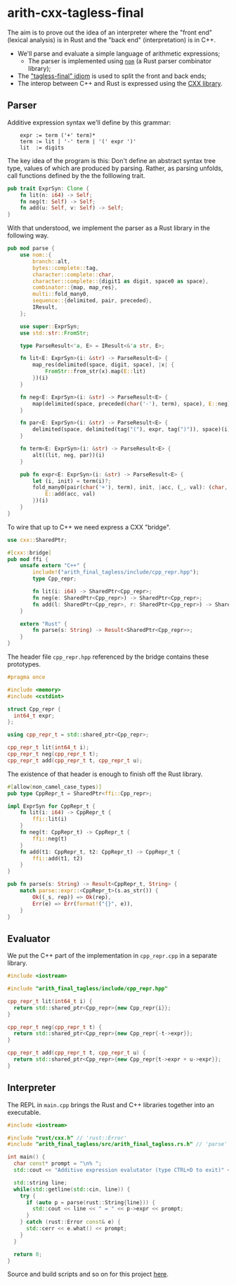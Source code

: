 # arith-cxx-tagless-final

The aim is to prove out the idea of an interpreter where the "front end" (lexical analysis) is in Rust and the "back end" (interpretation) is in C++.

- We'll parse and evaluate a simple language of arithmetic expressions;
  - The parser is implemented using [`nom`](https://github.com/Geal/nom) (a Rust parser combinator library);
- The ["tagless-final" idiom](http://okmij.org/ftp/tagless-final/index.html) is used to split the front and back ends;
- The interop between C++ and Rust is expressed using the [CXX library](https://github.com/dtolnay/cxx).

## Parser

Additive expression syntax we'll define by this grammar:
```
    expr := term ('+' term)*
    term := lit | '-' term | '(' expr ')'
    lit  := digits
```

The key idea of the program is this: Don't define an abstract syntax tree type, values of which are produced by parsing. Rather, as parsing unfolds, call functions defined by the the folllowing trait.
```rust
pub trait ExprSyn: Clone {
    fn lit(n: i64) -> Self;
    fn neg(t: Self) -> Self;
    fn add(u: Self, v: Self) -> Self;
}
```

With that understood, we implement the parser as a Rust library in the following way.
```rust
pub mod parse {
    use nom::{
        branch::alt,
        bytes::complete::tag,
        character::complete::char,
        character::complete::{digit1 as digit, space0 as space},
        combinator::{map, map_res},
        multi::fold_many0,
        sequence::{delimited, pair, preceded},
        IResult,
    };

    use super::ExprSyn;
    use std::str::FromStr;

    type ParseResult<'a, E> = IResult<&'a str, E>;

    fn lit<E: ExprSyn>(i: &str) -> ParseResult<E> {
        map_res(delimited(space, digit, space), |x| {
            FromStr::from_str(x).map(E::lit)
        })(i)
    }

    fn neg<E: ExprSyn>(i: &str) -> ParseResult<E> {
        map(delimited(space, preceded(char('-'), term), space), E::neg)(i)
    }

    fn par<E: ExprSyn>(i: &str) -> ParseResult<E> {
        delimited(space, delimited(tag("("), expr, tag(")")), space)(i)
    }

    fn term<E: ExprSyn>(i: &str) -> ParseResult<E> {
        alt((lit, neg, par))(i)
    }

    pub fn expr<E: ExprSyn>(i: &str) -> ParseResult<E> {
        let (i, init) = term(i)?;
        fold_many0(pair(char('+'), term), init, |acc, (_, val): (char, E)| {
            E::add(acc, val)
        })(i)
    }
}
```

To wire that up to C++ we need express a CXX "bridge".
```rust
use cxx::SharedPtr;

#[cxx::bridge]
pub mod ffi {
    unsafe extern "C++" {
        include!("arith_final_tagless/include/cpp_repr.hpp");
        type Cpp_repr;

        fn lit(i: i64) -> SharedPtr<Cpp_repr>;
        fn neg(e: SharedPtr<Cpp_repr>) -> SharedPtr<Cpp_repr>;
        fn add(l: SharedPtr<Cpp_repr>, r: SharedPtr<Cpp_repr>) -> SharedPtr<Cpp_repr>;
    }

    extern "Rust" {
        fn parse(s: String) -> Result<SharedPtr<Cpp_repr>>;
    }
}
```

The header file `cpp_repr.hpp` referenced by the bridge contains these prototypes.
```c++
#pragma once

#include <memory>
#include <cstdint>

struct Cpp_repr {
  int64_t expr;
};

using cpp_repr_t = std::shared_ptr<Cpp_repr>;

cpp_repr_t lit(int64_t i);
cpp_repr_t neg(cpp_repr_t t);
cpp_repr_t add(cpp_repr_t t, cpp_repr_t u);
```

The existence of that header is enough to finish off the Rust library.
```rust
#[allow(non_camel_case_types)]
pub type CppRepr_t = SharedPtr<ffi::Cpp_repr>;

impl ExprSyn for CppRepr_t {
    fn lit(i: i64) -> CppRepr_t {
        ffi::lit(i)
    }
    fn neg(t: CppRepr_t) -> CppRepr_t {
        ffi::neg(t)
    }
    fn add(t1: CppRepr_t, t2: CppRepr_t) -> CppRepr_t {
        ffi::add(t1, t2)
    }
}

pub fn parse(s: String) -> Result<CppRepr_t, String> {
    match parse::expr::<CppRepr_t>(s.as_str()) {
        Ok((_s, rep)) => Ok(rep),
        Err(e) => Err(format!("{}", e)),
    }
}
```

## Evaluator

We put the C++ part of the implementation in `cpp_repr.cpp` in a separate library.
```c++
#include <iostream>

#include "arith_final_tagless/include/cpp_repr.hpp"

cpp_repr_t lit(int64_t i) {
  return std::shared_ptr<Cpp_repr>{new Cpp_repr{i}};
}

cpp_repr_t neg(cpp_repr_t t) {
  return std::shared_ptr<Cpp_repr>{new Cpp_repr{-t->expr}};
}

cpp_repr_t add(cpp_repr_t t, cpp_repr_t u) {
  return std::shared_ptr<Cpp_repr>{new Cpp_repr{t->expr + u->expr}};
}
```

## Interpreter

The REPL in `main.cpp` brings the Rust and C++ libraries together into an executable.
```c++
#include <iostream>

#include "rust/cxx.h" // 'rust::Error'
#include "arith_final_tagless/src/arith_final_tagless.rs.h" // 'parse'

int main() {
  char const* prompt = "\n% ";
  std::cout << "Additive expression evalutator (type CTRL+D to exit)" << prompt;

  std::string line;
  while(std::getline(std::cin, line)) {
    try {
      if (auto p = parse(rust::String{line})) {
        std::cout << line << " = " << p->expr << prompt;
      }
    } catch (rust::Error const& e) {
      std::cerr << e.what() << prompt;
    }
  }

  return 0;
}
```

Source and build scripts and so on for this project [here](https://github.com/shayne-fletcher/zen/tree/master/rust/arith_final_tagless).
